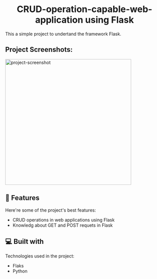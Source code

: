 <h1 align="center" id="title">CRUD-operation-capable-web-application using Flask</h1>

<p id="description">This a simple project to undertand the framework Flask.</p>

<h2>Project Screenshots:</h2>

<img src="file:///C:/Users/dceju/Desktop/Transaction%20records.png" alt="project-screenshot" width="400" height="400/">

  
  
<h2>🧐 Features</h2>

Here're some of the project's best features:

*   CRUD operations in web applications using Flask
*   Knowledg about GET and POST requets in Flask

  
  
<h2>💻 Built with</h2>

Technologies used in the project:

*   Flaks
*   Python
